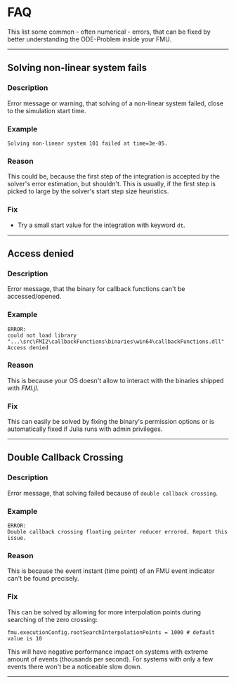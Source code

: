 
# FAQ

This list some common - often numerical - errors, that can be fixed by better understanding the ODE-Problem inside your FMU.

----------

## Solving non-linear system fails
### Description
Error message or warning, that solving of a non-linear system failed, close to the simulation start time.

### Example
```
Solving non-linear system 101 failed at time=3e-05.
```

### Reason
This could be, because the first step of the integration is accepted by the solver's error estimation, but shouldn't. This is usually, if the first step is picked to large by the solver's start step size heuristics.

### Fix
- Try a small start value for the integration with keyword `dt`.

----------

## Access denied
### Description
Error message, that the binary for callback functions can't be accessed/opened.

### Example
```
ERROR:
could not load library "...\src\FMI2\callbackFunctions\binaries\win64\callbackFunctions.dll"
Access denied
```

### Reason
This is because your OS doesn't allow to interact with the binaries shipped with *FMI.jl*. 

### Fix
This can easily be solved by fixing the binary's permission options or is automatically fixed if Julia runs with admin privileges.

----------

## Double Callback Crossing
### Description
Error message, that solving failed because of `double callback crossing`.

### Example 
```
ERROR:
Double callback crossing floating pointer reducer errored. Report this issue.
```

### Reason
This is because the event instant (time point) of an FMU event indicator can't be found precisely.

### Fix
This can be solved by allowing for more interpolation points during searching of the zero crossing:
```
fmu.executionConfig.rootSearchInterpolationPoints = 1000 # default value is 10
```
This will have negative performance impact on systems with extreme amount of events (thousands per second). 
For systems with only a few events there won't be a noticeable slow down.

----------